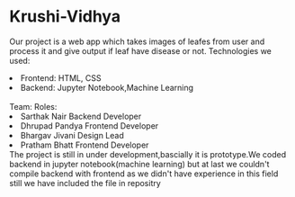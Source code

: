 # Krushi-Vidhya
<p>Our project is a web app which takes images of leafes from user and process it and give output if leaf have disease or not.
Technologies we used:
<li>Frontend: HTML, CSS</li>
<li>Backend: Jupyter Notebook,Machine Learning</li>
  <br>
Team:              Roles:
<li>Sarthak Nair       Backend Developer</li>
<li>Dhrupad Pandya     Frontend Developer</li>
<li>Bhargav Jivani     Design Lead  </li>
<li>Pratham Bhatt      Frontend Developer</li>
                           The project is still in under development,bascially it is prototype.We coded backend in jupyter notebook(machine learning) but at last we couldn't compile backend with frontend as we didn't have experience in this field still we have included the file in repositry </p>
